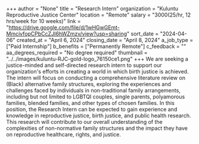 +++
author = "None"
title = "Research Intern"
organization = "Kuluntu Reproductive Justice Center"
location = "Remote"
salary = "$3000 ($25/hr, 12 hrs/week for 10 weeks)"
link = "https://drive.google.com/file/d/1wHGwGEmt-MmcivfopCPbCcZJI6hWZmzv/view?usp=sharing"
sort_date = "2024-04-06"
created_at = "April 6, 2024"
closing_date = "April 8, 2024"
a_job_type = ["Paid Internship"]
b_benefits = ["Permanently Remote"]
c_feedback = ""
aa_degrees_required = "No degree required"
thumbnail = "../../images/kuluntu-RJC-gold-logo_76150ce1.png"
+++
We are seeking a justice-minded and self-directed research intern to support our organization's efforts in creating a world in which birth justice is achieved. The intern will focus on conducting a comprehensive literature review on (Black) alternative family structures, exploring the experiences and challenges faced by individuals in non-traditional family arrangements, including but not limited to LGBTQI couples, single parents, polyamorous families, blended families, and other types of chosen families. In this position, the Research Intern can be expected to gain experience and knowledge in reproductive justice, birth justice, and public health research. This research will contribute to our overall understanding of the complexities of non-normative family structures and the impact they have on reproductive healthcare, rights, and justice.